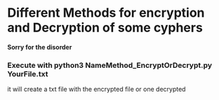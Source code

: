 <h1>Different Methods for encryption and Decryption of some cyphers</h1>

<b>Sorry for the disorder</b>

<h3>Execute with python3 NameMethod_EncryptOrDecrypt.py YourFile.txt</h3>
it will create a txt file with the encrypted file or one decrypted

